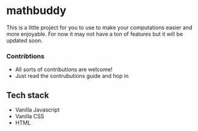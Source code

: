# mathbuddy
This is a little project for you to use to make your computations easier and more enjoyable. For now it may not have a ton of features but it will be updated soon.

### Contribtions
- All sorts of contributions are welcome!
- Just read the contrubutions guide and hop in

## Tech stack
- Vanilla Javascript
- Vanilla CSS
- HTML
